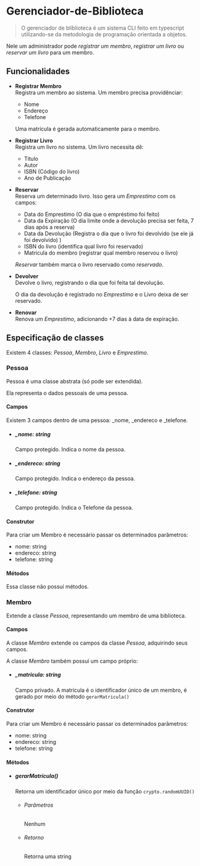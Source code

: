 # Gerenciador-de-Biblioteca
> O gerenciador de  bliblioteca é um sistema CLI feito em typescript utilizando-se da metodologia de programação orientada a objetos.

Nele um administrador pode *registrar um membro*, *registrar um livro* ou *reservar um livro* para um membro.

## Funcionalidades
- **Registrar Membro** <br>
  Registra um membro ao sistema. Um membro precisa providênciar:
  - Nome
  - Endereço
  - Telefone

  Uma matrícula é gerada automaticamente para o membro.

- **Registrar Livro** <br>
  Registra um livro no sistema. Um livro necessita dê:
  - Titulo
  - Autor
  - ISBN (Código do livro)
  - Ano de Publicação

- **Reservar** <br>
  Reserva um determinado livro. Isso gera um *Emprestimo* com os campos:
  - Data do Emprestimo (O dia que o empréstimo foi feito)
  - Data da Expiração (O dia limite onde a devolução precisa ser feita, 7 dias após a reserva)
  - Data da Devolução (Registra o dia que o livro foi devolvido (se ele já foi devolvido) )
  - ISBN do livro (identifica qual livro foi reservado)
  - Matricula do membro (registrar qual membro reservou o livro)

  *Reservar* também marca o livro reservado como *reservado*.

- **Devolver** <br>
  Devolve o livro, registrando o dia que foi feita tal devolução.
  
  O dia da devolução é registrado no *Emprestimo* e o Livro deixa de ser reservado.

- **Renovar** <br>
  Renova um *Emprestimo*, adicionando +7 dias à data de expiração.
  
## Especificação de classes
Existem 4 classes: *Pessoa*, *Membro*, *Livro* e *Emprestimo*.


### Pessoa
Pessoa é uma classe abstrata (só pode ser extendida).

Ela representa o dados pessoais de uma pessoa.
#### Campos
Existem 3 campos dentro de uma pessoa: _nome, _endereco e _telefone.

 - ##### _nome: string
   Campo protegido. Indica o nome da pessoa.
 - ##### _endereco: string
   Campo protegido. Indica o endereço da pessoa.
 - ##### _telefone: string
   Campo protegido. Indica o Telefone da pessoa.
   
#### Construtor
Para criar um Membro é necessário passar os determinados parâmetros:
  - nome: string
  - endereco: string
  - telefone: string

#### Métodos
Essa classe não possuí métodos.


### Membro
Extende a classe *Pessoa*, representando um membro de uma biblioteca.

#### Campos
A classe *Membro* extende os campos da classe *Pessoa*, adquirindo seus campos.

A classe *Membro* também possuí um campo próprio:
  - ##### _matricula: string
    Campo privado. A matrícula é o identificador único de um membro, é gerado por meio do método ```gerarMatricula()```

#### Construtor
Para criar um Membro é necessário passar os determinados parâmetros:
  - nome: string
  - endereco: string
  - telefone: string

#### Métodos
  - ##### gerarMatrícula()
    Retorna um identificador único por meio da função ```crypto.randomUUID()```
    - ###### Parâmetros
      Nenhum
    - ###### Retorno
      Retorna uma string

          
